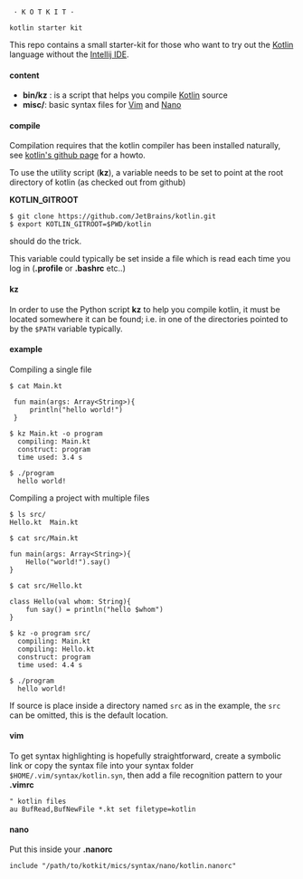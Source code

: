 
     · K O T K I T ·

    kotlin starter kit


This repo contains a small starter-kit for those who want to try out
the [Kotlin][1] language without the [Intellij IDE][2].

#### content

   - **bin/kz** : is a script that helps you compile [Kotlin][1] source
   - **misc/**: basic syntax files for [Vim][3] and [Nano][4]


#### compile

Compilation requires that the kotlin compiler has been installed
naturally, see [kotlin's github page][5] for a howto.

To use the utility script (**kz**), a variable needs to be set
to point at the root directory of kotlin (as checked out from github)

**KOTLIN_GITROOT**
    
    $ git clone https://github.com/JetBrains/kotlin.git
    $ export KOTLIN_GITROOT=$PWD/kotlin

should do the trick.

This variable could typically be set inside a file which is read each
time you log in (**.profile** or **.bashrc** etc..)

#### kz

In order to use the Python script **kz** to help you compile kotlin, 
it must be located somewhere it can be found; i.e. in one of the 
directories pointed to by the `$PATH` variable typically.


#### example

Compiling a single file

    $ cat Main.kt

     fun main(args: Array<String>){
         println("hello world!")
     }

    $ kz Main.kt -o program
      compiling: Main.kt
      construct: program
      time used: 3.4 s

    $ ./program
      hello world!


Compiling a project with multiple files

    $ ls src/
    Hello.kt  Main.kt

    $ cat src/Main.kt

    fun main(args: Array<String>){
        Hello("world!").say()
    }

    $ cat src/Hello.kt

    class Hello(val whom: String){
        fun say() = println("hello $whom")
    }

    $ kz -o program src/
      compiling: Main.kt
      compiling: Hello.kt
      construct: program
      time used: 4.4 s

    $ ./program
      hello world!

If source is place inside a directory named `src` as in the example,
the `src` can be omitted, this is the default location.


#### vim

To get syntax highlighting is hopefully straightforward,
create a symbolic link or copy the syntax file into your
syntax folder `$HOME/.vim/syntax/kotlin.syn`, then add a
file recognition pattern to your **.vimrc**

    " kotlin files
    au BufRead,BufNewFile *.kt set filetype=kotlin


#### nano

Put this inside your **.nanorc**

    include "/path/to/kotkit/mics/syntax/nano/kotlin.nanorc"


[1]: http://confluence.jetbrains.net/display/Kotlin/Welcome "Kotlin homepage"
[2]: http://www.jetbrains.com/idea/ "Intellij homepage"
[3]: http://vim.org  "Vim homepage"
[4]: http://www.nano-editor.org/ "Nano homepage"
[5]: https://github.com/JetBrains/kotlin "Kotlin on github"
